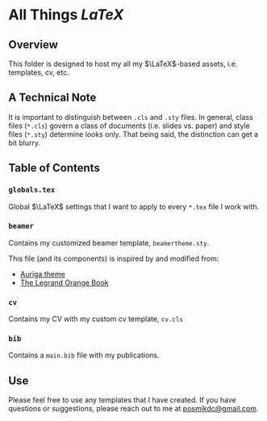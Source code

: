# All Things $LaTeX$

## Overview

This folder is designed to host my all my $\LaTeX$-based assets, i.e. templates, cv, etc. 

## A Technical Note 

It is important to distinguish between `.cls` and `.sty` files. In general, class files (`*.cls`) govern a class of documents (i.e. slides vs. paper) and style files (`*.sty`) determine looks only. That being said, the distinction can get a bit blurry. 

## Table of Contents 

### `globals.tex`

Global $\LaTeX$ settings that I want to apply to every `*.tex` file I work with. 

### `beamer`

Contains my customized beamer template, `beamertheme.sty`. 

This file (and its components) is inspired by and modified from: 
 
- [Auriga theme](https://github.com/anishathalye/auriga) 
- [The Legrand Orange Book](https://www.latextemplates.com/template/legrand-orange-book)

### `cv`

Contains my CV with my custom cv template, `cv.cls`

### `bib`

Contains a `main.bib` file with my publications.

## Use

Please feel free to use any templates that I have created. If you have questions or suggestions, please reach out to me at [posmikdc@gmail.com](mailto:posmikdc@gmail.com). 
